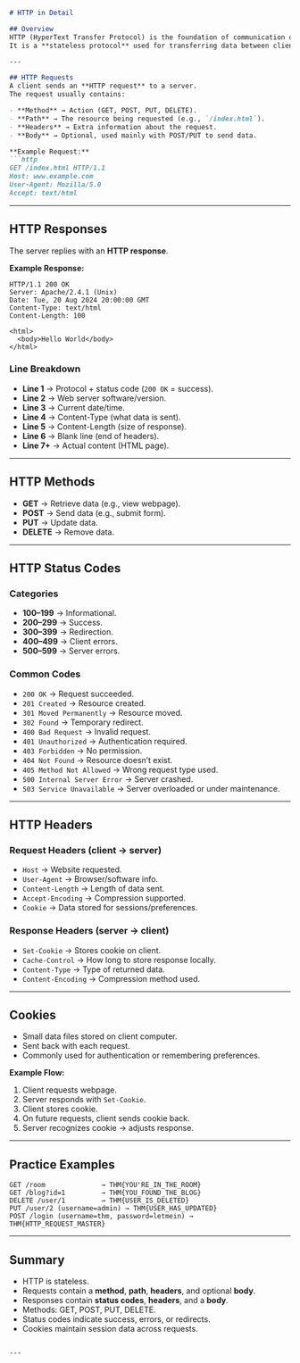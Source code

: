 

````markdown
# HTTP in Detail

## Overview
HTTP (HyperText Transfer Protocol) is the foundation of communication on the web.  
It is a **stateless protocol** used for transferring data between clients (browsers) and servers.

---

## HTTP Requests
A client sends an **HTTP request** to a server.  
The request usually contains:

- **Method** → Action (GET, POST, PUT, DELETE).  
- **Path** → The resource being requested (e.g., `/index.html`).  
- **Headers** → Extra information about the request.  
- **Body** → Optional, used mainly with POST/PUT to send data.  

**Example Request:**
```http
GET /index.html HTTP/1.1
Host: www.example.com
User-Agent: Mozilla/5.0
Accept: text/html
````

---

## HTTP Responses

The server replies with an **HTTP response**.

**Example Response:**

```http
HTTP/1.1 200 OK
Server: Apache/2.4.1 (Unix)
Date: Tue, 20 Aug 2024 20:00:00 GMT
Content-Type: text/html
Content-Length: 100

<html>
  <body>Hello World</body>
</html>
```

### Line Breakdown

* **Line 1** → Protocol + status code (`200 OK` = success).
* **Line 2** → Web server software/version.
* **Line 3** → Current date/time.
* **Line 4** → Content-Type (what data is sent).
* **Line 5** → Content-Length (size of response).
* **Line 6** → Blank line (end of headers).
* **Line 7+** → Actual content (HTML page).

---

## HTTP Methods

* **GET** → Retrieve data (e.g., view webpage).
* **POST** → Send data (e.g., submit form).
* **PUT** → Update data.
* **DELETE** → Remove data.

---

## HTTP Status Codes

### Categories

* **100–199** → Informational.
* **200–299** → Success.
* **300–399** → Redirection.
* **400–499** → Client errors.
* **500–599** → Server errors.

### Common Codes

* `200 OK` → Request succeeded.
* `201 Created` → Resource created.
* `301 Moved Permanently` → Resource moved.
* `302 Found` → Temporary redirect.
* `400 Bad Request` → Invalid request.
* `401 Unauthorized` → Authentication required.
* `403 Forbidden` → No permission.
* `404 Not Found` → Resource doesn’t exist.
* `405 Method Not Allowed` → Wrong request type used.
* `500 Internal Server Error` → Server crashed.
* `503 Service Unavailable` → Server overloaded or under maintenance.

---

## HTTP Headers

### Request Headers (client → server)

* `Host` → Website requested.
* `User-Agent` → Browser/software info.
* `Content-Length` → Length of data sent.
* `Accept-Encoding` → Compression supported.
* `Cookie` → Data stored for sessions/preferences.

### Response Headers (server → client)

* `Set-Cookie` → Stores cookie on client.
* `Cache-Control` → How long to store response locally.
* `Content-Type` → Type of returned data.
* `Content-Encoding` → Compression method used.

---

## Cookies

* Small data files stored on client computer.
* Sent back with each request.
* Commonly used for authentication or remembering preferences.

**Example Flow:**

1. Client requests webpage.
2. Server responds with `Set-Cookie`.
3. Client stores cookie.
4. On future requests, client sends cookie back.
5. Server recognizes cookie → adjusts response.

---

## Practice Examples

```http
GET /room              → THM{YOU'RE_IN_THE_ROOM}
GET /blog?id=1         → THM{YOU_FOUND_THE_BLOG}
DELETE /user/1         → THM{USER_IS_DELETED}
PUT /user/2 (username=admin) → THM{USER_HAS_UPDATED}
POST /login (username=thm, password=letmein) → THM{HTTP_REQUEST_MASTER}
```

---

## Summary

* HTTP is stateless.
* Requests contain a **method**, **path**, **headers**, and optional **body**.
* Responses contain **status codes**, **headers**, and a **body**.
* Methods: GET, POST, PUT, DELETE.
* Status codes indicate success, errors, or redirects.
* Cookies maintain session data across requests.

```

---

